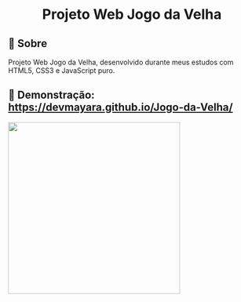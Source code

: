 
<h1 align="center">Projeto Web Jogo da Velha</h1>



## 📖 Sobre

Projeto Web Jogo da Velha, desenvolvido durante meus estudos com HTML5, CSS3 e JavaScript puro.


## 📖 Demonstração: https://devmayara.github.io/Jogo-da-Velha/

<div>
  <img height="350" src="" style="max-width:200%;"/>
</div>

